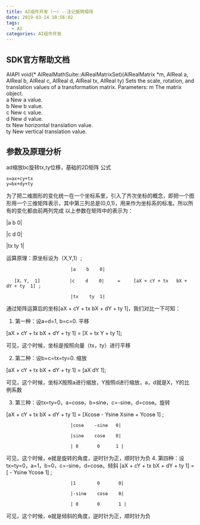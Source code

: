 ```yaml
---
title: AI组件开发（一）--注记旋转矩阵
date: 2019-03-14 10:56:02
tags: 
  - AI  
categories: AI组件开发
---
```

## SDK官方帮助文档
AIAPI void(* AIRealMathSuite::AIRealMatrixSet)(AIRealMatrix *m, AIReal a, AIReal b, AIReal c, AIReal d, AIReal tx, AIReal ty)
Sets the scale, rotation, and translation values of a transformation matrix. 
Parameters:
m The matrix object.   
a New a value.   
b New b value.   
c New c value.  
d New d value.   
tx New horizontal translation value.   
ty New vertical translation value.  
## 参数及原理分析 
ad缩放bc旋转tx,ty位移，基础的2D矩阵
 公式
 
    x=ax+cy+tx
    y=bx+dy+ty
为了把二维图形的变化统一在一个坐标系里，引入了齐次坐标的概念，即把一个图形用一个三维矩阵表示，其中第三列总是(0,0,1)，用来作为坐标系的标准。所以所有的变化都由前两列完成
以上参数在矩阵中的表示为：

 |a    b    0|

 |c    d    0|

 |tx   ty   1|

 

运算原理：原坐标设为（X,Y,1）;

                            |a    b    0|

       [X，Y,  1]           |c    d    0|     =     [aX + cY + tx   bX + dY + ty  1] ;

                            |tx    ty  1|

通过矩阵运算后的坐标[aX + cY + tx   bX + dY + ty  1]，我们对比一下可知：

1. 第一种：设a=d=1, b=c=0.  平移

[aX + cY + tx   bX + dY + ty  1] = [X  + tx  Y + ty  1];

可见，这个时候，坐标是按照向量（tx，ty）进行平移

2. 第二种：设b=c=tx=ty=0.  缩放

[aX + cY + tx   bX + dY + ty  1] = [aX    dY   1];

可见，这个时候，坐标X按照a进行缩放，Y按照d进行缩放，a，d就是X，Y的比例系数

3. 第三种：设tx=ty=0，a=cosɵ，b=sinɵ，c=-sinɵ，d=cosɵ。旋转

[aX + cY + tx   bX + dY + ty  1] = [Xcosɵ - Ysinɵ    Xsinɵ + Ycosɵ  1] ;

                            |cosɵ    -sinɵ   0|

                            |sinɵ    cosɵ    0|    

                            | 0       0      1 |


可见，这个时候，ɵ就是旋转的角度，逆时针为正，顺时针为负
4. 第四种：设tx=ty=0，a=1，b=0，c=-sinɵ，d=cosɵ。倾斜
[aX + cY + tx   bX + dY + ty  1] = [ - Ysinɵ    Ycosɵ  1] ;

                            |1        0       0|

                            |-sinɵ    cosɵ    0|    

                            | 0       0       1 |

可见，这个时候，ɵ就是倾斜的角度，逆时针为正，顺时针为负
